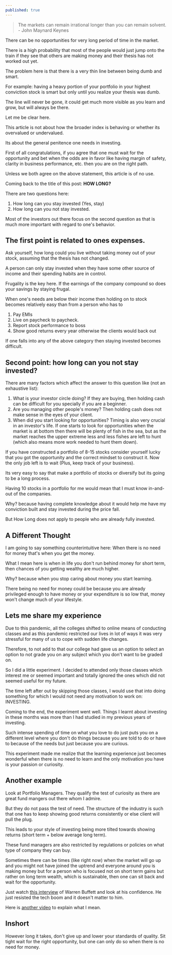 ```yaml
---
published: true
---
```

> The markets can remain irrational longer than you can remain solvent. - John Maynard Keynes

There can be no opportunities for very long period of time in the market.

There is a high probability that most of the people would just jump onto the train if they see that others are making money and their thesis has not worked out yet.

The problem here is that there is a very thin line between being dumb and smart.

For example: having a heavy portion of your portfolio in your highest conviction stock is smart but only until you realize your thesis was dumb.

The line will never be gone, it could get much more visible as you learn and grow, but will always be there.

Let me be clear here.

This article is not about how the broader index is behaving or whether its overvalued or undervalued.

Its about the general penitence one needs in investing.

First of all congratulations, if you agree that one must wait for the opportunity and bet when the odds are in favor like having margin of safety, clarity in business performance, etc. then you are on the right path.

Unless we both agree on the above statement, this article is of no use.

Coming back to the title of this post: **HOW LONG?**

There are two questions here:
1. How long can you stay invested (Yes, stay)
2. How long can you not stay invested.

Most of the investors out there focus on the second question as that is much more important with regard to one's behavior.

## The first point is related to ones expenses.

Ask yourself, how long could you live without taking money out of your stock, assuming that the thesis has not changed.

A person can only stay invested when they have some other source of income and their spending habits are in control.

Frugality is the key here. If the earnings of the company compound so does your savings by staying frugal.

When one's needs are below their income then holding on to stock becomes relatively easy than from a person who has to
1. Pay EMIs
2. Live on paycheck to paycheck.
3. Report stock performance to boss
4. Show good returns every year otherwise the clients would back out

If one falls into any of the above category then staying invested becomes difficult.

## Second point: how long can you not stay invested?

There are many factors which affect the answer to this question like (not an exhaustive list):

1. What is your investor circle doing? If they are buying, then holding cash can be difficult for you specially if you are a beginner.
2. Are you managing other people's money? Then holding cash does not make sense in the eyes of your client.
3. When did you start looking for opportunities? Timing is also very crucial in an investor's life. If one starts to look for opportunities when the market is at bottom then there will be plenty of fish in the sea, but as the market reaches the upper extreme less and less fishes are left to hunt (which also means more work needed to hunt them down).

If you have constructed a portfolio of 8-15 stocks consider yourself lucky that you got the opportunity and the correct mindset to construct it. Now the only job left is to wait (Plus, keep track of your business).

Its very easy to say that make a portfolio of stocks or diversify but its going to be a long process.

Having 10 stocks in a portfolio for me would mean that I must know in-and-out of the companies. 

Why? because having complete knowledge about it would help me have my conviction built and stay invested during the price fall.

But How Long does not apply to people who are already fully invested.

## A Different Thought

I am going to say something counterintuitive here: When there is no need for money that's when you get the money.

What I mean here is when in life you don't run behind money for short term, then chances of you getting wealthy are much higher.

Why? because when you stop caring about money you start learning.

There being no need for money could be because you are already privileged enough to have money or your expenditure is so low that, money won't change much of your lifestyle.

## Lets me share my experience

Due to this pandemic, all the colleges shifted to online means of conducting classes and as this pandemic restricted our lives in lot of ways it was very stressful for many of us to cope with sudden life changes. 

Therefore, to not add to that our college had gave us an option to select an option to not grade you on any subject which you don't want to be graded on.

So I did a little experiment. I decided to attended only those classes which interest me or seemed important and totally ignored the ones which did not seemed useful for my future.

The time left after out by skipping those classes, I would use that into doing something for which I would not need any motivation to work on: INVESTING.

Coming to the end, the experiment went well. Things I learnt about investing in these months was more than I had studied in my previous years of investing.

Such intense spending of time on what you love to do just puts you on a different level where you don't do things because you are told to do or have to because of the needs but just because you are curious.

This experiment made me realize that the learning experience just becomes wonderful when there is no need to learn and the only motivation you have is your passion or curiosity.

## Another example

Look at Portfolio Managers. They qualify the test of curiosity as there are great fund mangers out there whom I admire.

But they do not pass the test of need. The structure of the industry is such that one has to keep showing good returns consistently or else client will pull the plug.

This leads to your style of investing being more tilted towards showing returns (short term + below average long term).

These fund managers are also restricted by regulations or policies on what type of company they can buy.

Sometimes there can be times (like right now) when the market will go up and you might not have joined the uptrend and everyone around you is making money but for a person who is focused not on short term gains but rather on long term wealth, which is sustainable, then one can sit back and wait for the opportunity.

Just watch [this interview](https://www.youtube.com/watch?v=PEs5caq8QNs&t=) of Warren Buffett and look at his confidence. He just resisted the tech boom and it doesn't matter to him. 

Here is [another video](https://www.youtube.com/watch?v=UbpARgj6xk0&list=PLc26AuZ3g4KpmVRp6hKJ6Up7MmvsXQ8IB) to explain what I mean.

## Inshort

However long it takes, don't give up and lower your standards of quality. Sit tight wait for the right opportunity, but one can only do so when there is no need for money.
